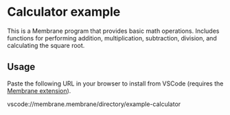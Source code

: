 # Calculator example

This is a Membrane program that provides basic math operations. Includes functions for performing addition, multiplication, subtraction, division, and calculating the square root.

## Usage

Paste the following URL in your browser to install from VSCode (requires the [Membrane extension](https://marketplace.visualstudio.com/items?itemName=membrane.membrane)).

vscode://membrane.membrane/directory/example-calculator